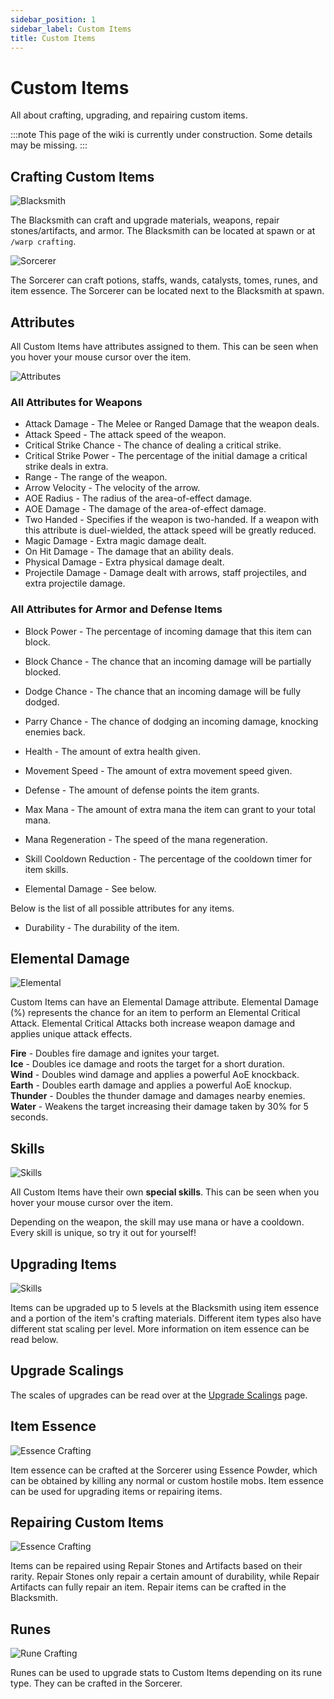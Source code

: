```yaml
---
sidebar_position: 1
sidebar_label: Custom Items
title: Custom Items
---
```


# Custom Items
All about crafting, upgrading, and repairing custom items.

:::note
This page of the wiki is currently under construction. Some details may be missing.
:::

## Crafting Custom Items

![Blacksmith](./img/blacksmith.png)

The Blacksmith can craft and upgrade materials, weapons, repair stones/artifacts, and armor. The Blacksmith can be located at spawn or at `/warp crafting`.

![Sorcerer](./img/sorcerer.png)

The Sorcerer can craft potions, staffs, wands, catalysts, tomes, runes, and item essence. The Sorcerer can be located next to the Blacksmith at spawn.

## Attributes

All Custom Items have attributes assigned to them. This can be seen when you hover your mouse cursor over the item.

![Attributes](./img/attributes.png)

### All Attributes for Weapons

* Attack Damage - The Melee or Ranged Damage that the weapon deals. <br />
* Attack Speed - The attack speed of the weapon. <br />
* Critical Strike Chance - The chance of dealing a critical strike. <br />
* Critical Strike Power - The percentage of the initial damage a critical strike deals in extra. <br />
* Range - The range of the weapon. <br />
* Arrow Velocity - The velocity of the arrow. <br />
* AOE Radius - The radius of the area-of-effect damage. <br />
* AOE Damage - The damage of the area-of-effect damage. <br />
* Two Handed - Specifies if the weapon is two-handed. If a weapon with this attribute is duel-wielded, the attack speed will be greatly reduced. <br />
* Magic Damage - Extra magic damage dealt. <br />
* On Hit Damage - The damage that an ability deals. <br />
* Physical Damage - Extra physical damage dealt. <br />
* Projectile Damage - Damage dealt with arrows, staff projectiles, and extra projectile damage. <br />

### All Attributes for Armor and Defense Items

* Block Power - The percentage of incoming damage that this item can block. <br /> 
* Block Chance - The chance that an incoming damage will be partially blocked. <br /> 
* Dodge Chance - The chance that an incoming damage will be fully dodged. <br /> 
* Parry Chance - The chance of dodging an incoming damage, knocking enemies back. <br />
* Health - The amount of extra health given. <br />
* Movement Speed - The amount of extra movement speed given. <br />
* Defense - The amount of defense points the item grants. <br />

* Max Mana - The amount of extra mana the item can grant to your total mana. <br />
* Mana Regeneration - The speed of the mana regeneration. <br />
* Skill Cooldown Reduction - The percentage of the cooldown timer for item skills. <br />

* Elemental Damage - See below.

Below is the list of all possible attributes for any items.

* Durability - The durability of the item.

## Elemental Damage

![Elemental](./img/elemental.png)

Custom Items can have an Elemental Damage attribute. Elemental Damage (%) represents the chance for an item to perform an Elemental Critical Attack. Elemental Critical Attacks both increase weapon damage and applies unique attack effects.

**Fire** - Doubles fire damage and ignites your target. <br />
**Ice** - Doubles ice damage and roots the target for a short duration. <br />
**Wind** - Doubles wind damage and applies a powerful AoE knockback. <br />
**Earth** - Doubles earth damage and applies a powerful AoE knockup. <br />
**Thunder** - Doubles the thunder damage and damages nearby enemies. <br />
**Water** - Weakens the target increasing their damage taken by 30% for 5 seconds. <br />

## Skills

![Skills](./img/skills.png)

All Custom Items have their own **special skills**. This can be seen when you hover your mouse cursor over the item.

Depending on the weapon, the skill may use mana or have a cooldown. Every skill is unique, so try it out for yourself!

## Upgrading Items

![Skills](./img/upgrade-station.png)

Items can be upgraded up to 5 levels at the Blacksmith using item essence and a portion of the item's crafting materials. Different item types also have different stat scaling per level. More information on item essence can be read below.

## Upgrade Scalings

The scales of upgrades can be read over at the [Upgrade Scalings](upgrade-scalings.md) page.


## Item Essence

![Essence Crafting](./img/essence-crafting.png)

Item essence can be crafted at the Sorcerer using Essence Powder, which can be obtained by killing any normal or custom hostile mobs. Item essence can be used for upgrading items or repairing items. 

## Repairing Custom Items

![Essence Crafting](./img/repairing.png)

Items can be repaired using Repair Stones and Artifacts based on their rarity. Repair Stones only repair a certain amount of durability, while Repair Artifacts can fully repair an item. Repair items can be crafted in the Blacksmith.

## Runes

![Rune Crafting](./img/rune-crafting.png)

Runes can be used to upgrade stats to Custom Items depending on its rune type. They can be crafted in the Sorcerer.

